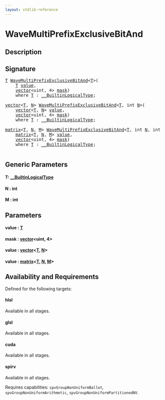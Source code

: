 ```yaml
---
layout: stdlib-reference
---
```


# WaveMultiPrefixExclusiveBitAnd

## Description





## Signature 

<pre>
<a href="wavemultiprefixexclusivebitand-049for.html#typeparam-T" class="code_type">T</a> <a href="wavemultiprefixexclusivebitand-049for.html">WaveMultiPrefixExclusiveBitAnd</a>&lt;<a href="wavemultiprefixexclusivebitand-049for.html#typeparam-T" class="code_type">T</a>&gt;(
    <a href="wavemultiprefixexclusivebitand-049for.html#typeparam-T" class="code_type">T</a> <a href="wavemultiprefixexclusivebitand-049for.html#decl-value" class="code_param">value</a>,
    <a href="../types/vector/index.html" class="code_type">vector</a>&lt;<span class="code_keyword">uint</span>, 4&gt; <a href="wavemultiprefixexclusivebitand-049for.html#decl-mask" class="code_param">mask</a>)
    <span class='code_keyword'>where</span> <a href="wavemultiprefixexclusivebitand-049for.html#typeparam-T" class="code_type">T</a> : <a href="../interfaces/0_builtinlogicaltype-029g/index.html" class="code_type">__BuiltinLogicalType</a>;

<a href="../types/vector/index.html" class="code_type">vector</a>&lt;<a href="wavemultiprefixexclusivebitand-049for.html#typeparam-T" class="code_type">T</a>, <a href="wavemultiprefixexclusivebitand-049for.html#decl-N" class="code_var">N</a>&gt; <a href="wavemultiprefixexclusivebitand-049for.html">WaveMultiPrefixExclusiveBitAnd</a>&lt;<a href="wavemultiprefixexclusivebitand-049for.html#typeparam-T" class="code_type">T</a>, <span class="code_keyword">int</span> <a href="wavemultiprefixexclusivebitand-049for.html#decl-N" class="code_var">N</a>&gt;(
    <a href="../types/vector/index.html" class="code_type">vector</a>&lt;<a href="wavemultiprefixexclusivebitand-049for.html#typeparam-T" class="code_type">T</a>, <a href="wavemultiprefixexclusivebitand-049for.html#decl-N" class="code_var">N</a>&gt; <a href="wavemultiprefixexclusivebitand-049for.html#decl-value" class="code_param">value</a>,
    <a href="../types/vector/index.html" class="code_type">vector</a>&lt;<span class="code_keyword">uint</span>, 4&gt; <a href="wavemultiprefixexclusivebitand-049for.html#decl-mask" class="code_param">mask</a>)
    <span class='code_keyword'>where</span> <a href="wavemultiprefixexclusivebitand-049for.html#typeparam-T" class="code_type">T</a> : <a href="../interfaces/0_builtinlogicaltype-029g/index.html" class="code_type">__BuiltinLogicalType</a>;

<a href="../types/matrix/index.html" class="code_type">matrix</a>&lt;<a href="wavemultiprefixexclusivebitand-049for.html#typeparam-T" class="code_type">T</a>, <a href="wavemultiprefixexclusivebitand-049for.html#decl-N" class="code_var">N</a>, <a href="wavemultiprefixexclusivebitand-049for.html#decl-M" class="code_var">M</a>&gt; <a href="wavemultiprefixexclusivebitand-049for.html">WaveMultiPrefixExclusiveBitAnd</a>&lt;<a href="wavemultiprefixexclusivebitand-049for.html#typeparam-T" class="code_type">T</a>, <span class="code_keyword">int</span> <a href="wavemultiprefixexclusivebitand-049for.html#decl-N" class="code_var">N</a>, <span class="code_keyword">int</span> <a href="wavemultiprefixexclusivebitand-049for.html#decl-M" class="code_var">M</a>&gt;(
    <a href="../types/matrix/index.html" class="code_type">matrix</a>&lt;<a href="wavemultiprefixexclusivebitand-049for.html#typeparam-T" class="code_type">T</a>, <a href="wavemultiprefixexclusivebitand-049for.html#decl-N" class="code_var">N</a>, <a href="wavemultiprefixexclusivebitand-049for.html#decl-M" class="code_var">M</a>&gt; <a href="wavemultiprefixexclusivebitand-049for.html#decl-value" class="code_param">value</a>,
    <a href="../types/vector/index.html" class="code_type">vector</a>&lt;<span class="code_keyword">uint</span>, 4&gt; <a href="wavemultiprefixexclusivebitand-049for.html#decl-mask" class="code_param">mask</a>)
    <span class='code_keyword'>where</span> <a href="wavemultiprefixexclusivebitand-049for.html#typeparam-T" class="code_type">T</a> : <a href="../interfaces/0_builtinlogicaltype-029g/index.html" class="code_type">__BuiltinLogicalType</a>;

</pre>

## Generic Parameters

####  <a id="typeparam-T"></a>T: [\_\_BuiltinLogicalType](../interfaces/0_builtinlogicaltype-029g/index.html)
####  <a id="decl-N"></a>N  : int
####  <a id="decl-M"></a>M  : int

## Parameters

####  <a id="decl-value"></a>value  : [T](wavemultiprefixexclusivebitand-049for.html#typeparam-T)
####  <a id="decl-mask"></a>mask  : [vector](../types/vector/index.html)\<uint, 4\>
####  <a id="decl-value"></a>value  : [vector](../types/vector/index.html)\<[T](../types/vector/index.html#typeparam-T), [N](../types/vector/index.html#decl-N)\>
####  <a id="decl-value"></a>value  : [matrix](../types/matrix/index.html)\<[T](../types/matrix/t-0.html), [N](../types/matrix/index.html#decl-N), [M](../types/matrix/index.html#decl-M)\>

## Availability and Requirements

Defined for the following targets:

#### hlsl
Available in all stages.

#### glsl
Available in all stages.

#### cuda
Available in all stages.

#### spirv
Available in all stages.

Requires capabilities: `spvGroupNonUniformBallot`, `spvGroupNonUniformArithmetic`, `spvGroupNonUniformPartitionedNV`.


